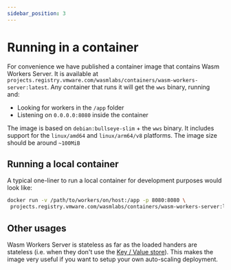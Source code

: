 ```yaml
---
sidebar_position: 3
---
```


# Running in a container

For convenience we have published a container image that contains Wasm Workers Server. It is available at `projects.registry.vmware.com/wasmlabs/containers/wasm-workers-server:latest`. Any container that runs it will get the `wws` binary, running and:

 - Looking for workers in the `/app` folder
 - Listening on `0.0.0.0:8080` inside the container

The image is based on `debian:bullseye-slim` + the `wws` binary. It includes support for the `linux/amd64` and `linux/arm64/v8` platforms. The image size should be around `~100MiB`

## Running a local container

A typical one-liner to run a local container for development purposes would look like:

```bash
docker run -v /path/to/workers/on/host:/app -p 8080:8080 \
 projects.registry.vmware.com/wasmlabs/containers/wasm-workers-server:latest
```

## Other usages

Wasm Workers Server is stateless as far as the loaded handers are stateless (i.e. when they don't use the [Key / Value store](./features/key-value.md)). This makes the image very useful if you want to setup your own auto-scaling deployment.

